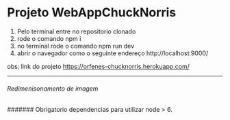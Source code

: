 # Projeto WebAppChuckNorris


1. Pelo terminal entre no repositorio clonado
2. rode o comando npm i
3. no terminal rode o comando npm run dev
4. abrir o navegador como o seguinte endereço http://localhost:9000/

obs: link do projeto https://orfenes-chucknorris.herokuapp.com/

-----------------------------------------------------------------------------------------------------------

###### Redimenisonamento de imagem

####### Obrigatorio dependencias para utilizar node > 6.